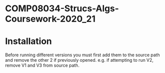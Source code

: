 # COMP08034-Strucs-Algs-Coursework-2020_21
# Installation 

Before running different versions you must first add them to the source path and remove the other 2 if previously opened.
e.g. if attempting to run V2, remove V1 and V3 from source path.

